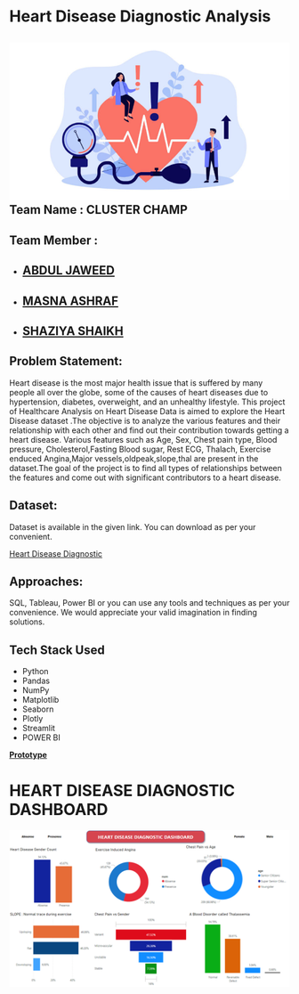 # Heart Disease Diagnostic Analysis

![heart](https://github.com/Abdul-Jaweed/Heart-Disease-Diagnostics-Prediction/blob/main/heart-descrip.jpg)
Team Name : CLUSTER CHAMP
--------------------

Team Member :
-------------

-   ## [ABDUL JAWEED](https://www.linkedin.com/in/abdul-jaweed-datascientist/)

-   ## [MASNA ASHRAF](https://www.linkedin.com/in/masna-ashraf/)

-   ## [SHAZIYA SHAIKH](https://www.linkedin.com/in/shaziya-shaikh-ba9295253/)

Problem Statement:
------------------

Heart disease is the most major health issue that is suffered by many people all over the globe, some of the causes of heart diseases due to hypertension, diabetes, overweight, and an unhealthy lifestyle. This project of Healthcare Analysis on Heart Disease Data is aimed to explore the Heart Disease dataset .The objective is to analyze the various features and their relationship with each other and find out their contribution towards getting a heart disease. 
Various features such as Age, Sex, Chest pain type, Blood pressure, Cholesterol,Fasting Blood sugar, Rest ECG, Thalach, Exercise enduced Angina,Major vessels,oldpeak,slope,thal are present in the dataset.The goal of the project is to find all types of relationships between the features and come out with significant contributors to a heart disease.

Dataset:
--------

Dataset is available in the given link. You can download as per your convenient.

[Heart Disease Diagnostic](https://www.kaggle.com/datasets/redwankarimsony/heart-disease-data)

Approaches:
-----------

SQL, Tableau, Power BI or you can use any tools and techniques as per your
convenience. We would appreciate your valid imagination in finding solutions.


## Tech Stack Used

- Python
- Pandas
- NumPy
- Matplotlib
- Seaborn
- Plotly
- Streamlit
- POWER BI




**[Prototype](https://abdul-jaweed-heart-disease-diagnostics-prediction-home-whsmbc.streamlit.app/)**

# HEART DISEASE DIAGNOSTIC DASHBOARD

![IMAGE](https://github.com/Abdul-Jaweed/Heart-Disease-Diagnostic-Analysis/blob/main/Images/Heart%20Dashboard.PNG)